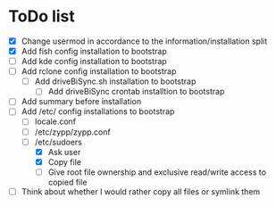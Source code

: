 # ToDo list

- [x] Change usermod in accordance to the information/installation split
- [x] Add fish config installation to bootstrap
- [ ] Add kde config installation to bootstrap
- [ ] Add rclone config installation to bootstrap
    - [ ] Add driveBiSync.sh installation to bootstrap
        - [ ] Add driveBiSync crontab installtion to bootstrap
- [ ] Add summary before installation
- [ ] Add /etc/ config installations to bootstrap
    - [ ] locale.conf
    - [ ] /etc/zypp/zypp.conf
    - [ ] /etc/sudoers
        - [x] Ask user
        - [x] Copy file
        - [ ] Give root file ownership and exclusive read/write access to copied file
- [ ] Think about whether I would rather copy all files or symlink them
